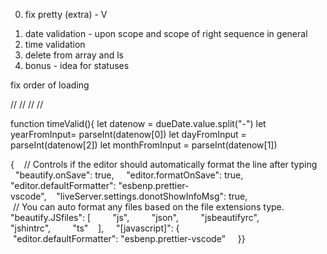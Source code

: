 0. fix pretty (extra) - V

1) date validation - upon scope and scope of right sequence in general
2) time validation
3) delete from array and ls
4) bonus - idea for statuses

fix order of loading

//
//
//
//

function timeValid(){
let datenow = dueDate.value.split("-")
let yearFromInput= parseInt(datenow[0])
let dayFromInput = parseInt(datenow[2])
let monthFromInput = parseInt(datenow[1])


{    // Controls if the editor should automatically format the line after typing    
"beautify.onSave": true,    
"editor.formatOnSave": true,    
"editor.defaultFormatter": "esbenp.prettier-vscode",    "liveServer.settings.donotShowInfoMsg": true,   
 // You can auto format any files based on the file extensions type.    
"beautify.JSfiles": [        
    "js",        
    "json",        
    "jsbeautifyrc",        
    "jshintrc",        
    "ts"    ],   
     "[javascript]": {       
         "editor.defaultFormatter": "esbenp.prettier-vscode"    
        }}
